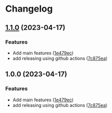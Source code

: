 # Changelog

## [1.1.0](https://github.com/soberhacker/obsidian-telegram-sync/compare/v1.0.0...1.1.0) (2023-04-17)


### Features

* Add main features ([1e479ec](https://github.com/soberhacker/obsidian-telegram-sync/commit/1e479ecffb9b4a9ad3414405e887c551cdffc67e))
* add releasing using github actions ([7c875ea](https://github.com/soberhacker/obsidian-telegram-sync/commit/7c875eaf7808b2987e9ff6b47424d740a483454d))

## 1.0.0 (2023-04-17)


### Features

* Add main features ([1e479ec](https://github.com/soberhacker/obsidian-telegram-sync/commit/1e479ecffb9b4a9ad3414405e887c551cdffc67e))
* add releasing using github actions ([7c875ea](https://github.com/soberhacker/obsidian-telegram-sync/commit/7c875eaf7808b2987e9ff6b47424d740a483454d))
